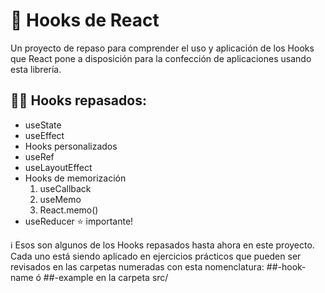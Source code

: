 # 🎣 Hooks de React

Un proyecto de repaso para comprender el uso y aplicación de los Hooks que React pone a disposición
para la confección de aplicaciones usando esta librería.

## 👨‍💻 Hooks repasados:

- useState
- useEffect
- Hooks personalizados
- useRef
- useLayoutEffect
- Hooks de memorización
    1. useCallback
    2. useMemo
    3. React.memo()
- useReducer ⭐️ importante!

ℹ️ Esos son algunos de los Hooks repasados hasta ahora en este proyecto. Cada uno está siendo aplicado
en ejercicios prácticos que pueden ser revisados en las carpetas numeradas
con esta nomenclatura: ##-hook-name ó ##-example en la carpeta src/